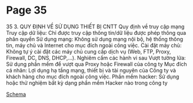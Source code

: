 # Page 35

35
3. QUY ĐỊNH VỀ SỬ DỤNG THIẾT BỊ CNTT
Quy định về truy cập 
mạng
Truy cập dữ liệu: Chỉ được truy cập thông tin/dữ liệu được phép thông qua phân 
quyền
Sử dụng mạng: Không sử dụng mạng nội bộ, hệ thống thông tin, máy chủ và Internet 
cho mục đích ngoài công việc.
Cài đặt máy chủ: Không tự ý cài đặt các máy chủ cung cấp dịch vụ (Web, FTP, Proxy, 
Firewall, DC, DNS, DHCP,…).
Nghiêm cấm các hành vi 
sau
Vượt tường lửa: Sử dụng phần mềm để vượt qua Proxy hoặc Firewall của công 
ty
Mục đích cá nhân: Lợi dụng hạ tầng mạng, thiết bị và tài nguyên của Công ty và 
khách hàng cho mục đích ngoài công việc.
Phần mềm hacker: Sử dụng hoặc thử nghiệm bất kỳ dạng phần mềm Hacker nào trong 
công ty

[Schema](page_35_img_0.png)
